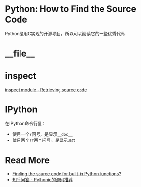 <!-- title : How to Find the Source Code -->

# Python: How to Find the Source Code #

Python是用C实现的开源项目，所以可以阅读它的一些优秀代码

# \_\_file\_\_ #

# inspect #

[inspect module - Retrieving source code](http://docs.python.org/2/library/inspect.html#retrieving-source-code)

# IPython #

在IPython命令行里：

* 使用一个`?`问号，是显示`__doc__`
* 使用两个`??`两个问号，是显示`源码`



# Read More #

* [Finding the source code for built-in Python functions?](http://stackoverflow.com/questions/8608587/finding-the-source-code-for-built-in-python-functions)
* [知乎问答 - Pythonic的源码推荐](http://www.zhihu.com/question/20336475)

